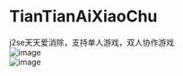 # TianTianAiXiaoChu
j2se天天爱消除，支持单人游戏，双人协作游戏<br/>
![image](http://thumbnail0.baidupcs.com/thumbnail/486d6908ce298b7beaad5190d4d0956a?fid=2353876826-250528-620320988116895&time=1468256400&rt=sh&sign=FDTAER-DCb740ccc5511e5e8fedcff06b081203-SNJw0qykvsTLC4Q0JgksQadtTTc%3D&expires=8h&chkv=0&chkbd=0&chkpc=&dp-logid=4477810863791946844&dp-callid=0&size=c710_u400&quality=100)
<br/>
![image](http://thumbnail0.baidupcs.com/thumbnail/354e871e9fa52a1e0e348d3e694f8671?fid=2353876826-250528-334058291481420&time=1468256400&rt=sh&sign=FDTAER-DCb740ccc5511e5e8fedcff06b081203-UkRY%2F95ZfneimEeT8RQiLD7keYU%3D&expires=8h&chkv=0&chkbd=0&chkpc=&dp-logid=4477828467262072502&dp-callid=0&size=c710_u400&quality=100)
